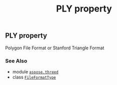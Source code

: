 ﻿---
title: PLY property
second_title: Aspose.3D for Python via .NET API References
description: 
type: docs
weight: 180
url: /aspose.threed/fileformattype/ply/
is_root: false
---

## PLY property


Polygon File Format or Stanford Triangle Format

### See Also
* module [`aspose.threed`](../../)
* class [`FileFormatType`](/3d/python-net/aspose.threed/fileformattype)
